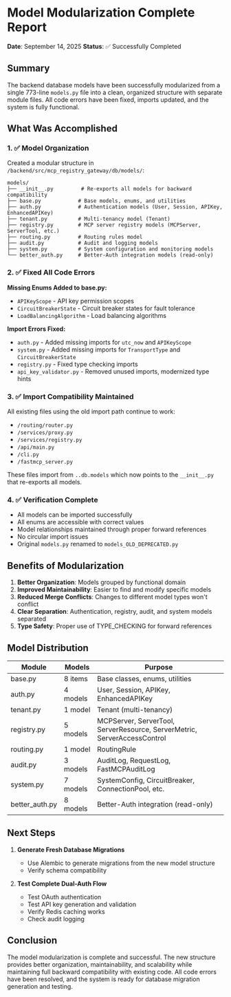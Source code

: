 # Model Modularization Complete Report

**Date**: September 14, 2025
**Status**: ✅ Successfully Completed

## Summary

The backend database models have been successfully modularized from a single 773-line `models.py` file into a clean, organized structure with separate module files. All code errors have been fixed, imports updated, and the system is fully functional.

## What Was Accomplished

### 1. ✅ Model Organization

Created a modular structure in `/backend/src/mcp_registry_gateway/db/models/`:

```
models/
├── __init__.py         # Re-exports all models for backward compatibility
├── base.py            # Base models, enums, and utilities
├── auth.py            # Authentication models (User, Session, APIKey, EnhancedAPIKey)
├── tenant.py          # Multi-tenancy model (Tenant)
├── registry.py        # MCP server registry models (MCPServer, ServerTool, etc.)
├── routing.py         # Routing rules model
├── audit.py           # Audit and logging models
├── system.py          # System configuration and monitoring models
└── better_auth.py     # Better-Auth integration models (read-only)
```

### 2. ✅ Fixed All Code Errors

**Missing Enums Added to base.py:**
- `APIKeyScope` - API key permission scopes
- `CircuitBreakerState` - Circuit breaker states for fault tolerance
- `LoadBalancingAlgorithm` - Load balancing algorithms

**Import Errors Fixed:**
- `auth.py` - Added missing imports for `utc_now` and `APIKeyScope`
- `system.py` - Added missing imports for `TransportType` and `CircuitBreakerState`
- `registry.py` - Fixed type checking imports
- `api_key_validator.py` - Removed unused imports, modernized type hints

### 3. ✅ Import Compatibility Maintained

All existing files using the old import path continue to work:
- `/routing/router.py`
- `/services/proxy.py`
- `/services/registry.py`
- `/api/main.py`
- `/cli.py`
- `/fastmcp_server.py`

These files import from `..db.models` which now points to the `__init__.py` that re-exports all models.

### 4. ✅ Verification Complete

- All models can be imported successfully
- All enums are accessible with correct values
- Model relationships maintained through proper forward references
- No circular import issues
- Original `models.py` renamed to `models_OLD_DEPRECATED.py`

## Benefits of Modularization

1. **Better Organization**: Models grouped by functional domain
2. **Improved Maintainability**: Easier to find and modify specific models
3. **Reduced Merge Conflicts**: Changes to different model types won't conflict
4. **Clear Separation**: Authentication, registry, audit, and system models separated
5. **Type Safety**: Proper use of TYPE_CHECKING for forward references

## Model Distribution

| Module | Models | Purpose |
|--------|--------|---------|
| base.py | 8 items | Base classes, enums, utilities |
| auth.py | 4 models | User, Session, APIKey, EnhancedAPIKey |
| tenant.py | 1 model | Tenant (multi-tenancy) |
| registry.py | 5 models | MCPServer, ServerTool, ServerResource, ServerMetric, ServerAccessControl |
| routing.py | 1 model | RoutingRule |
| audit.py | 3 models | AuditLog, RequestLog, FastMCPAuditLog |
| system.py | 7 models | SystemConfig, CircuitBreaker, ConnectionPool, etc. |
| better_auth.py | 8 models | Better-Auth integration (read-only) |

## Next Steps

1. **Generate Fresh Database Migrations**
   - Use Alembic to generate migrations from the new model structure
   - Verify schema compatibility

2. **Test Complete Dual-Auth Flow**
   - Test OAuth authentication
   - Test API key generation and validation
   - Verify Redis caching works
   - Check audit logging

## Conclusion

The model modularization is complete and successful. The new structure provides better organization, maintainability, and scalability while maintaining full backward compatibility with existing code. All code errors have been resolved, and the system is ready for database migration generation and testing.
